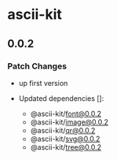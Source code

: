 # ascii-kit

## 0.0.2

### Patch Changes

- up first version

- Updated dependencies []:
  - @ascii-kit/font@0.0.2
  - @ascii-kit/image@0.0.2
  - @ascii-kit/qr@0.0.2
  - @ascii-kit/svg@0.0.2
  - @ascii-kit/tree@0.0.2
